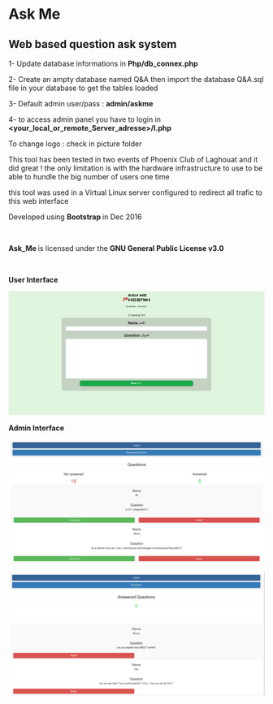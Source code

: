 # **Ask Me** #
## Web based question ask system ##  


1- Update database informations in <b> Php/db_connex.php </b>


2- Create an ampty database named Q&A then import the database Q&A.sql file in your database to get the tables loaded

3- Default admin user/pass : <b> admin/askme </b>

4- to access admin panel you have to login in <b> <your_local_or_remote_Server_adresse>/l.php </b>

To change logo : check in picture folder


This tool has been tested in two events of Phoenix Club of Laghouat and it did great !
the only limitation is with the hardware infrastructure to use to be able to hundle the big number of users one time 

this tool was used in a Virtual Linux server configured to redirect all trafic to this web interface

Developed using <b> Bootstrap </b> in Dec 2016

<br>

<b> Ask_Me </b> is licensed under the <b> GNU General Public License v3.0 </b>

<br>

<b> User Interface </b>

![Scheme](ScreenShots/S1.png)

<b> Admin Interface </b>

![Scheme](ScreenShots/S2.png)

![Scheme](ScreenShots/S3.png)
